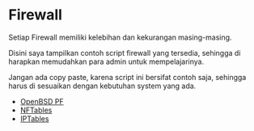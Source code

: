 # Firewall



Setiap Firewall memiliki kelebihan dan kekurangan masing-masing.

Disini saya tampilkan contoh script firewall yang tersedia, sehingga di harapkan memudahkan para admin untuk mempelajarinya.

Jangan ada copy paste, karena script ini bersifat contoh saja, sehingga harus di sesuaikan dengan kebutuhan system yang ada.

- [OpenBSD PF](https://github.com/muntaza/Firewall/tree/master/pf)
- [NFTables](https://github.com/muntaza/Firewall/tree/master/nftables)
- [IPTables](https://github.com/muntaza/Firewall/tree/master/iptables)
